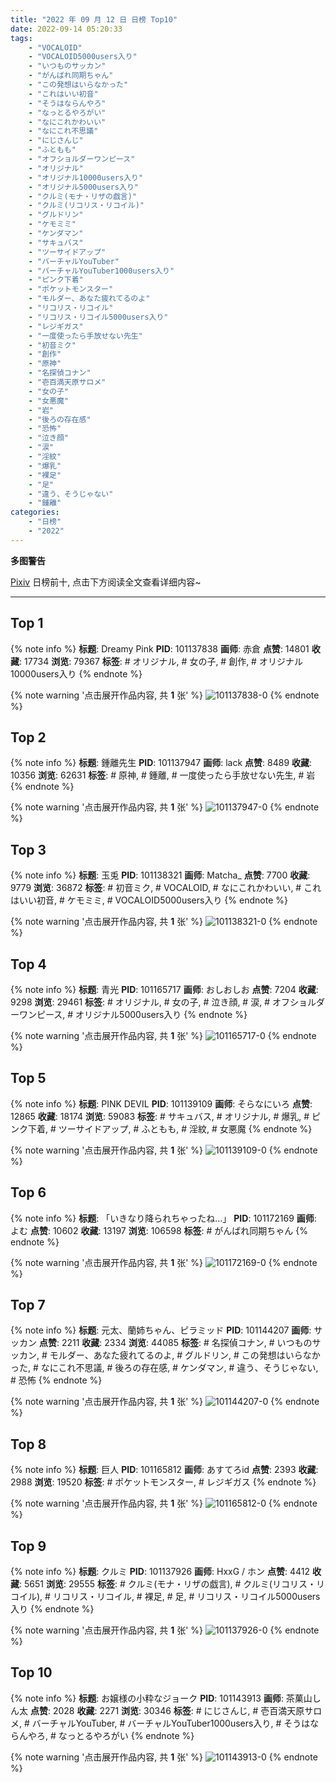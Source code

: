 ```yaml
---
title: "2022 年 09 月 12 日 日榜 Top10"
date: 2022-09-14 05:20:33
tags:
    - "VOCALOID"
    - "VOCALOID5000users入り"
    - "いつものサッカン"
    - "がんばれ同期ちゃん"
    - "この発想はいらなかった"
    - "これはいい初音"
    - "そうはならんやろ"
    - "なっとるやろがい"
    - "なにこれかわいい"
    - "なにこれ不思議"
    - "にじさんじ"
    - "ふともも"
    - "オフショルダーワンピース"
    - "オリジナル"
    - "オリジナル10000users入り"
    - "オリジナル5000users入り"
    - "クルミ(モナ・リザの戯言)"
    - "クルミ(リコリス・リコイル)"
    - "グルドリン"
    - "ケモミミ"
    - "ケンダマン"
    - "サキュバス"
    - "ツーサイドアップ"
    - "バーチャルYouTuber"
    - "バーチャルYouTuber1000users入り"
    - "ピンク下着"
    - "ポケットモンスター"
    - "モルダー、あなた疲れてるのよ"
    - "リコリス・リコイル"
    - "リコリス・リコイル5000users入り"
    - "レジギガス"
    - "一度使ったら手放せない先生"
    - "初音ミク"
    - "創作"
    - "原神"
    - "名探偵コナン"
    - "壱百満天原サロメ"
    - "女の子"
    - "女悪魔"
    - "岩"
    - "後ろの存在感"
    - "恐怖"
    - "泣き顔"
    - "涙"
    - "淫紋"
    - "爆乳"
    - "裸足"
    - "足"
    - "違う、そうじゃない"
    - "鍾離"
categories:
    - "日榜"
    - "2022"
---
```


<i class="fa fa-triangle-exclamation"></i>**多图警告**<i class="fa fa-triangle-exclamation"></i>

[Pixiv](https://www.pixiv.net/) 日榜前十, 点击下方阅读全文查看详细内容~

<!-- more -->

---

## Top 1

{% note info %}
**标题**: Dreamy Pink
**PID**: 101137838 **画师**: 赤倉
**点赞**: 14801 **收藏**: 17734 **浏览**: 79367
**标签**: # オリジナル, # 女の子, # 創作, # オリジナル10000users入り
{% endnote %}

{% note warning '点击展开作品内容, 共 **1** 张' %}
![101137838-0](https://i.pixiv.re/img-original/img/2022/09/11/00/04/01/101137838_p0.png)
{% endnote %}

## Top 2

{% note info %}
**标题**: 鍾離先生
**PID**: 101137947 **画师**: lack
**点赞**: 8489 **收藏**: 10356 **浏览**: 62631
**标签**: # 原神, # 鍾離, # 一度使ったら手放せない先生, # 岩
{% endnote %}

{% note warning '点击展开作品内容, 共 **1** 张' %}
![101137947-0](https://i.pixiv.re/img-original/img/2022/09/11/00/00/24/101137947_p0.png)
{% endnote %}

## Top 3

{% note info %}
**标题**: 玉兎
**PID**: 101138321 **画师**: Matcha_
**点赞**: 7700 **收藏**: 9779 **浏览**: 36872
**标签**: # 初音ミク, # VOCALOID, # なにこれかわいい, # これはいい初音, # ケモミミ, # VOCALOID5000users入り
{% endnote %}

{% note warning '点击展开作品内容, 共 **1** 张' %}
![101138321-0](https://i.pixiv.re/img-original/img/2022/09/11/00/07/39/101138321_p0.jpg)
{% endnote %}

## Top 4

{% note info %}
**标题**: 青光
**PID**: 101165717 **画师**: おしおしお
**点赞**: 7204 **收藏**: 9298 **浏览**: 29461
**标签**: # オリジナル, # 女の子, # 泣き顔, # 涙, # オフショルダーワンピース, # オリジナル5000users入り
{% endnote %}

{% note warning '点击展开作品内容, 共 **1** 张' %}
![101165717-0](https://i.pixiv.re/img-original/img/2022/09/12/00/00/12/101165717_p0.png)
{% endnote %}

## Top 5

{% note info %}
**标题**: PINK DEVIL
**PID**: 101139109 **画师**: そらなにいろ
**点赞**: 12865 **收藏**: 18174 **浏览**: 59083
**标签**: # サキュバス, # オリジナル, # 爆乳, # ピンク下着, # ツーサイドアップ, # ふともも, # 淫紋, # 女悪魔
{% endnote %}

{% note warning '点击展开作品内容, 共 **1** 张' %}
![101139109-0](https://i.pixiv.re/img-original/img/2022/09/11/00/35/14/101139109_p0.png)
{% endnote %}

## Top 6

{% note info %}
**标题**: 「いきなり降られちゃったね…」
**PID**: 101172169 **画师**: よむ
**点赞**: 10602 **收藏**: 13197 **浏览**: 106598
**标签**: # がんばれ同期ちゃん
{% endnote %}

{% note warning '点击展开作品内容, 共 **1** 张' %}
![101172169-0](https://i.pixiv.re/img-original/img/2022/09/12/08/08/22/101172169_p0.png)
{% endnote %}

## Top 7

{% note info %}
**标题**: 元太、蘭姉ちゃん、ピラミッド
**PID**: 101144207 **画师**: サッカン
**点赞**: 2211 **收藏**: 2334 **浏览**: 44085
**标签**: # 名探偵コナン, # いつものサッカン, # モルダー、あなた疲れてるのよ, # グルドリン, # この発想はいらなかった, # なにこれ不思議, # 後ろの存在感, # ケンダマン, # 違う、そうじゃない, # 恐怖
{% endnote %}

{% note warning '点击展开作品内容, 共 **1** 张' %}
![101144207-0](https://i.pixiv.re/img-original/img/2022/09/11/07/37/04/101144207_p0.png)
{% endnote %}

## Top 8

{% note info %}
**标题**: 巨人
**PID**: 101165812 **画师**: あすてろid
**点赞**: 2393 **收藏**: 2988 **浏览**: 19520
**标签**: # ポケットモンスター, # レジギガス
{% endnote %}

{% note warning '点击展开作品内容, 共 **1** 张' %}
![101165812-0](https://i.pixiv.re/img-original/img/2022/09/12/00/00/36/101165812_p0.png)
{% endnote %}

## Top 9

{% note info %}
**标题**: クルミ
**PID**: 101137926 **画师**: HxxG / ホン
**点赞**: 4412 **收藏**: 5651 **浏览**: 29555
**标签**: # クルミ(モナ・リザの戯言), # クルミ(リコリス・リコイル), # リコリス・リコイル, # 裸足, # 足, # リコリス・リコイル5000users入り
{% endnote %}

{% note warning '点击展开作品内容, 共 **1** 张' %}
![101137926-0](https://i.pixiv.re/img-original/img/2022/09/11/00/00/20/101137926_p0.png)
{% endnote %}

## Top 10

{% note info %}
**标题**: お嬢様の小粋なジョーク
**PID**: 101143913 **画师**: 茶菓山しん太
**点赞**: 2028 **收藏**: 2271 **浏览**: 30346
**标签**: # にじさんじ, # 壱百満天原サロメ, # バーチャルYouTuber, # バーチャルYouTuber1000users入り, # そうはならんやろ, # なっとるやろがい
{% endnote %}

{% note warning '点击展开作品内容, 共 **1** 张' %}
![101143913-0](https://i.pixiv.re/img-original/img/2022/09/11/07/01/17/101143913_p0.jpg)
{% endnote %}
